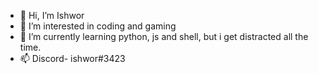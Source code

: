 - 👋 Hi, I’m Ishwor
- 👀 I’m interested in coding and gaming
- 🌱 I’m currently learning python, js and shell, but i get distracted all the time.
- 📫 Discord- ishwor#3423



<!---
Ishwor-Dulal/Ishwor-Dulal is a ✨ special ✨ repository because its `README.md` (this file) appears on your GitHub profile.
You can click the Preview link to take a look at your changes.
--->
